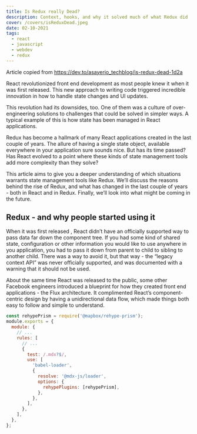 ```yaml
---
title: Is Redux really Dead?
description: Context, hooks, and why it solved much of what Redux did
cover: /covers/isReduxDead.jpeg
date: 02-10-2021
tags:
  - react
  - javascript
  - webdev
  - redux
---
```


Article copied from https://dev.to/asayerio_techblog/is-redux-dead-1d2a

React revolutionized front end development as most people knew it when it was
first released. This new approach to writing code triggered incredible
innovation in how to handle state changes and UI updates.

This revolution had its downsides, too. One of them was a culture of
over-engineering solutions to challenges that could be solved in simpler ways. A
typical example of this is how state has been managed in React applications.

Redux has become a hallmark of many React applications created in the last
couple of years. The allure of having a single state object, available
everywhere in your application sure sounds nice. But has its time passed? Has
React evolved to a point where these kinds of state management tools add more
complexity than they solve?

This article aims to give you a deeper understanding of which situations
warrants state management tools like Redux. We’ll discuss the reasons behind the
rise of Redux, and what has changed in the last couple of years - both in React
and in Redux. Finally, we’ll look into what might be coming in the future.

## Redux - and why people started using it

When it was first released , React didn’t have an officially supported way to
pass data far down the component tree. If you had some kind of shared state,
configuration or other information you would like to use anywhere in you
application, you had to pass it down from parent to child to sibling to another
child. There was a way to avoid it, but that way - the “legacy context API” was
never officially supported, and was documented with a warning that it should not
be used.

About the same time React was released to the public, some other Facebook
engineers introduced a blueprint for how they created front end applications -
the Flux architecture. It complimented React’s component-centric design by
having a unidirectional data flow, which made things both easy to follow and
simple to understand.

```js
const rehypePrism = require('@mapbox/rehype-prism');
module.exports = {
  module: {
    // ...
    rules: [
      // ...
      {
        test: /.mdx?$/,
        use: [
          'babel-loader',
          {
            resolve: '@mdx-js/loader',
            options: {
              rehypePlugins: [rehypePrism],
            },
          },
        ],
      },
    ],
  },
};
```

<!--
```javascript
console.log('hello');
```

```jsx
export default function handler(req, res) {
  res.status(200).json({name: 'API route'});
}

// another highlighted code block!
```

Use the `printf()` function. -->
